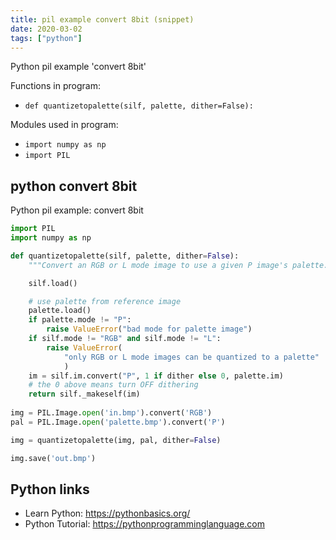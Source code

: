 ```yaml
---
title: pil example convert 8bit (snippet)
date: 2020-03-02
tags: ["python"]
---
```

Python pil example 'convert 8bit'

Functions in program: 
* `def quantizetopalette(silf, palette, dither=False):`

Modules used in program: 
* `import numpy as np`
* `import PIL`

## python convert 8bit

Python pil example: convert 8bit

```python
import PIL
import numpy as np

def quantizetopalette(silf, palette, dither=False):
    """Convert an RGB or L mode image to use a given P image's palette."""

    silf.load()

    # use palette from reference image
    palette.load()
    if palette.mode != "P":
        raise ValueError("bad mode for palette image")
    if silf.mode != "RGB" and silf.mode != "L":
        raise ValueError(
            "only RGB or L mode images can be quantized to a palette"
            )
    im = silf.im.convert("P", 1 if dither else 0, palette.im)
    # the 0 above means turn OFF dithering
    return silf._makeself(im)
	
img = PIL.Image.open('in.bmp').convert('RGB')
pal = PIL.Image.open('palette.bmp').convert('P')

img = quantizetopalette(img, pal, dither=False)

img.save('out.bmp')


```

## Python links

- Learn Python: https://pythonbasics.org/
- Python Tutorial: https://pythonprogramminglanguage.com
